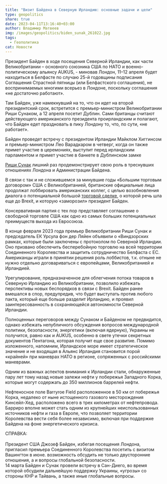 ```yaml
---
title: "Визит Байдена в Северную Ирландию: основные задачи и цели"
type: geopolitics
share: true
date: 2023-04-11T13:16:40+03:00
author: Владимир Матвеев
img: /images/geopolitics/biden_sunak_261022.jpg
tags:
  - Геополитика
cat: Новости
---
```

Президент Байден в ходе посещения Северной Ирландии, как части Великобритании – основного союзника США по НАТО и военно-политическому альянсу AUKUS, - миновав Лондон, 11–12 апреля будет находиться в Белфасте по случаю 25-й годовщины подписания Соглашения Страстной пятницы (или Белфастского соглашения), не воспринимаемых многими всерьез в Лондоне, поскольку соглашения «не достаточно работают». 

Там Байден, уже намекнувший на то, что он идет на второй президентский срок, встретится с премьер-министром Великобритании Риши Сунаком, а 12 апреля посетит Дублин. Сами британцы считают действующего американского президента проирландским и полагают, что Байден едет праздновать в пику Лондону то, что, по сути, «не работает».

Байден проведет встречу с президентом Ирландии Майклом Хиггинсом и премьер-министром Лео Варадкаром в четверг, когда он также примет участие в церемониях, выступит перед ирландским парламентом и примет участие в банкете в Дублинском замке 

[Риши Сунак](https://www.whitehouse.gov/briefing-room/statements-releases/2023/04/05/statement-by-press-secretary-karine-jean-pierre-on-president-bidens-travel-to-the-united-kingdom-and-ireland/) лишний раз продемонстрирует свою роль в треснувших отношениях Лондона и Администрации Байдена. 

В связи с так и не сложившемся за минувшие годы «Большим торговым договором» США с Великобританией, британские официальные лица продолжат лоббировать американских коллег, с целью возобновления диалога о потенциальной большой [торговой сделке](https://www.reuters.com/world/europe/visits-ireland-by-us-presidents-2023-04-11/), о которой речь шла еще до Brexit, и которую «заморозил» президент Байден. 

Консервативная партия с тех пор представляет соглашение о свободной торговле США как одно из самых больших потенциальных преимуществ выхода из Евросоюза.

В конце февраля 2023 года премьер Великобритании Риши Сунак и председатель ЕК Урсула фон дер Ляйен объявили о «Виндзорских рамках, которые были заключены с протоколом по Северной Ирландии. 
Оно призвано обеспечить бесперебойную торговлю на всей территории Соединенного Королевства и защитить сотрудничество Белфаста с ЕС. Американцы играли в принятии решения роль лоббистов, т.к. отныне не нужно отдельно договариваться с европейцами, Великобританией и Ирландией. 

Урегулирование, предназначенное для облегчения потока товаров в Северную Ирландию из Великобритании, позволило избежать перспективы новых беспорядков в связи с Brexit. 
Байден ранее вмешался в спор, предупредив, что будет выступать против любого пакта, который еще больше разделит Ирландию, и проявил заинтересованность в сохраняющейся автономности Северной Ирландии.

Полноценных переговоров между Сунаком и Байденом не предвидится, однако избежать непубличного обсуждения вопросов международной политики, безопасности, энергетики (включая ядерную), Украины не получится, равно как и AUKUS, особенно в свете утечки секретных документов Пентагона, которая получит еще свое развитие.
Помимо изложенного, напомним, Ирландское море имеет стратегическое значение и не входящая в Альянс Ирландия становится порой «крайней» при маневрах НАТО в регионе, сопряженных с российскими маневрами. 

Одним из важных аспектов внимания к Ирландии стали, обнаруженные пару лет тому назад новые залежи нефти у побережья Западного Корка, которые могут содержать до 350 миллионов баррелей нефти.

Нефтеносное поле Barryroe Field расположенное в 50 км от побережья Корка, недалеко от ныне истощенного газового месторождения Кинсейл-Хед, расположено всего в трех километрах от нефтепровода. Барриро вполне может стать одним из крупнейших неиспользованных источников нефти и газа в Европе, что позволяет территории Королевства вести себя более независимо, включая при поддержке Байдена на фоне энергетического кризиса. 

СПРАВКА:\
\
Президент США Джозеф Байден, избегая посещения Лондона, пригласил премьера Соединенного Королевства посетить с визитом Вашингтон в июне. возможность обсудить не только двусторонние отношения, а и вопросы глобальной безопасности.\
14 марта Байден и Сунак провели встречу в Сан-Диего, во время которой обсудили дальнейшую поддержку Украины, «угрозы» со стороны КНР и Тайвань, а также иные глобальные вопросы.